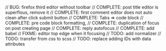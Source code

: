 // BUG: firefox third editor without toolbar
// COMPLETE: post title editor is superflous, remove it
// COMPLETE: first comment editor does not auto clean after click submit button
// COMPLETE: Tabs => code block
// COMPLETE: pre code block formatting, 
// COMPLETE: duplication of focus on post creating page
// COMPLETE: reply autofocus
// COMPLETE: add babel
// FIXME: editor top edge when it focusing
// TODO: add normalizer
// TODO: transfer from css to scss
// TODO: replace adding IDs with data attributes
